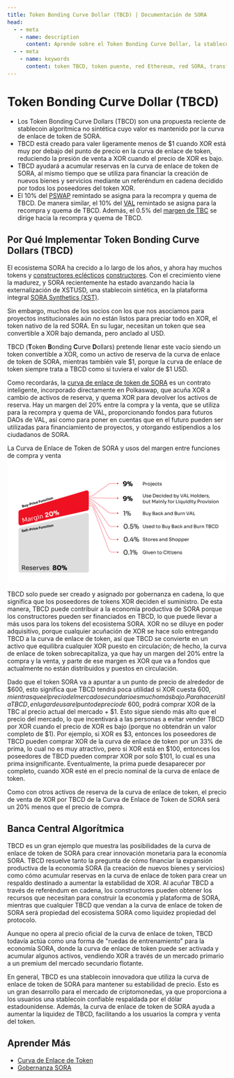 ```yaml
---
title: Token Bonding Curve Dollar (TBCD) | Documentación de SORA
head:
  - - meta
    - name: description
      content: Aprende sobre el Token Bonding Curve Dollar, la stablecoin algorítmica no sintética cuyo valor es mantenido por la curva de enlace de token de SORA. Explora cómo TBCD ayuda a acumular las reservas de la curva de enlace de token de SORA, al mismo tiempo que se utiliza para financiar la creación de nuevos bienes y servicios dentro del ecosistema SORA.
  - - meta
    - name: keywords
      content: token TBCD, token puente, red Ethereum, red SORA, transferencia de activos, interoperabilidad, transacciones entre cadenas, liquidez, finanzas descentralizadas, DeFi
---
```


# Token Bonding Curve Dollar (TBCD)

- Los Token Bonding Curve Dollars (TBCD) son una propuesta reciente de stablecoin algorítmica no sintética cuyo valor es mantenido por la curva de enlace de token de SORA.
- TBCD está creado para valer ligeramente menos de $1 cuando XOR está muy por debajo del punto de precio en la curva de enlace de token, reduciendo la presión de venta a XOR cuando el precio de XOR es bajo.
- TBCD ayudará a acumular reservas en la curva de enlace de token de SORA, al mismo tiempo que se utiliza para financiar la creación de nuevos bienes y servicios mediante un referéndum en cadena decidido por todos los poseedores del token XOR.
- El 10% del [PSWAP](./pswap) remintado se asigna para la recompra y quema de TBCD. De manera similar, el 10% del [VAL](./val) remintado se asigna para la recompra y quema de TBCD.
  Además, el 0.5% del [margen de TBC](./tbc.md#por-qué-es-útil-la-curva-de-enlace-de-token) se dirige hacia la recompra y quema de TBCD.

## Por Qué Implementar Token Bonding Curve Dollars (TBCD)

El ecosistema SORA ha crecido a lo largo de los años, y ahora hay muchos tokens y [constructores eclécticos](https://cerestoken.io) [constructores](https://adar.com). Con el crecimiento viene la madurez, y SORA recientemente ha estado avanzando hacia la externalización de XSTUSD, una stablecoin sintética, en la plataforma integral [SORA Synthetics (XST)](xst.md).

Sin embargo, muchos de los socios con los que nos asociamos para proyectos institucionales aún no están listos para preciar todo en XOR, el token nativo de la red SORA. En su lugar, necesitan un token que sea convertible a XOR bajo demanda, pero anclado al USD.

TBCD (**T**oken **B**onding **C**urve **D**ollars) pretende llenar este vacío siendo un token convertible a XOR, como un activo de reserva de la curva de enlace de token de SORA, mientras también vale $1, porque la curva de enlace de token siempre trata a TBCD como si tuviera el valor de $1 USD.

Como recordarás, la [curva de enlace de token de SORA](tbc.md) es un contrato inteligente,
incorporado directamente en Polkaswap, que acuña XOR a cambio de activos de reserva,
y quema XOR para devolver los activos de reserva. Hay un margen
del 20% entre la compra y la venta, que se utiliza para la recompra y quema
de VAL, proporcionando fondos para futuros DAOs de VAL, así como para poner en cuentas
que en el futuro pueden ser utilizadas para financiamiento de proyectos, y otorgando
estipendios a los ciudadanos de SORA.

La Curva de Enlace de Token de SORA y usos del margen entre funciones de compra y venta
![La Curva de Enlace de Token de SORA y usos del margen entre funciones de compra y venta](../.gitbook/assets/margin-tbc.png)

TBCD solo puede ser creado y asignado por gobernanza en cadena, lo
que significa que los poseedores de tokens XOR deciden el suministro. De esta manera, TBCD puede
contribuir a la economía productiva de SORA porque los constructores pueden ser
financiados en TBCD, lo que puede llevar a más usos para los tokens del ecosistema SORA.
XOR no se diluye en poder adquisitivo, porque cualquier acuñación de XOR se hace solo entregando TBCD a la curva de enlace de token, así que TBCD se convierte en un activo que equilibra cualquier XOR puesto en circulación; de hecho, la curva de enlace de token sobrecapitaliza, ya que hay un margen del 20% entre la compra y la venta, y parte de ese margen es XOR que va a fondos que actualmente no están distribuidos y puestos en circulación.

Dado que el token SORA va a apuntar a un punto de precio de alrededor
de $600, esto significa que TBCD tendrá poca utilidad si XOR cuesta $600,
mientras que el precio del mercado secundario es mucho más bajo.
Para hacer útil a TBCD, en lugar de usar el punto de precio de ~$600, podrá
comprar XOR de la TBC al precio actual del mercado + $1. Esto
sigue siendo más alto que el precio del mercado, lo que incentivará a las personas
a evitar vender TBCD por XOR cuando el precio de XOR es bajo (porque no
obtendrán un valor completo de $1). Por ejemplo, si XOR es $3, entonces los poseedores de TBCD
pueden comprar XOR de la curva de enlace de token por un 33% de prima,
lo cual no es muy atractivo, pero si XOR está en $100, entonces los poseedores de TBCD
pueden comprar XOR por solo $101, lo cual es una prima insignificante.
Eventualmente, la prima puede desaparecer por completo, cuando XOR esté en el precio nominal de la curva de enlace de token.

Como con otros activos de reserva de la curva de enlace de token, el precio de venta
de XOR por TBCD de la Curva de Enlace de Token de SORA será un 20% menos
que el precio de compra.

## Banca Central Algorítmica

TBCD es un gran ejemplo que muestra las posibilidades de la curva de enlace de token de SORA para crear innovación monetaria para la economía SORA. TBCD resuelve tanto la pregunta de cómo financiar la expansión productiva de la economía SORA (la creación de nuevos bienes y servicios) como cómo acumular reservas en la curva de enlace de token para crear un respaldo destinado a aumentar la estabilidad de XOR. Al acuñar TBCD a través de referéndum en cadena, los constructores pueden obtener los recursos que necesitan para construir la economía y plataforma de SORA, mientras que cualquier TBCD que vendan a la curva de enlace de token de SORA será propiedad del ecosistema SORA como liquidez propiedad del protocolo.

Aunque no opera al precio oficial de la curva de enlace de token, TBCD
todavía actúa como una forma de "ruedas de entrenamiento" para la economía SORA, donde
la curva de enlace de token puede ser activada y acumular algunos activos,
vendiendo XOR a través de un mercado primario a un premium del
mercado secundario flotante.

En general, TBCD es una stablecoin innovadora que utiliza la curva de enlace de token de SORA para mantener su estabilidad de precio. Esto es un gran desarrollo para el mercado de criptomonedas, ya que proporciona a los usuarios una stablecoin confiable respaldada por el dólar estadounidense. Además, la curva de enlace de token de SORA ayuda a aumentar la liquidez de TBCD, facilitando a los usuarios la compra y venta del token.

## Aprender Más

- [Curva de Enlace de Token](/tbc.md)
- [Gobernanza SORA](/sora-governance.md)
